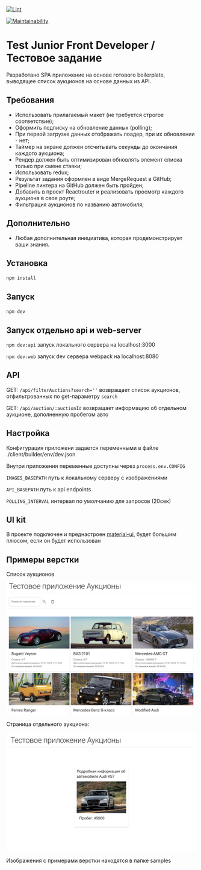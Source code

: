 [![Lint](https://github.com/Julia-Tisa/test-task-six/workflows/lint/badge.svg)](https://github.com/Julia-Tisa/test-task-six/actions)

[![Maintainability](https://api.codeclimate.com/v1/badges/60be8bcaaa72c7608261/maintainability)](https://codeclimate.com/github/Julia-Tisa/test-task-six/maintainability)

# Test Junior Front Developer / Тестовое задание

Разработано SPA приложение на основе готового boilerplate, выводящее список аукционов на основе данных из API.

## Требования 

- Использовать прилагаемый макет (не требуется строгое соответствие);
- Оформить подписку на обновление данных (polling);
- При первой загрузке данных отображать лоадер, при их обновлении - нет;
- Таймер на экране должен отсчитывать секунды до окончания каждого аукциона;
- Рендер должен быть оптимизирован обновлять элемент списка только при смене ставки;
- Использовать redux;
- Результат задания оформлен в виде MergeRequest в GitHub;
- Pipeline линтера на GitHub должен быть пройден;
- Добавить в проект Reactrouter и реализовать просмотр каждого аукциона в свое роуте;
- Фильтрация аукционов по названию автомобиля;

## Дополнительно

- Любая дополнительная инициатива, которая продемонстрирует ваши знания.

## Установка

`npm install`

## Запуск

`npm dev`

## Запуск отдельно api и web-server

`npm dev:api` запуск локального сервера на localhost:3000

`npm dev:web` запуск dev сервера webpack на localhost:8080

## API

GET: `/api/filterAuctions?search=''` возвращает список аукционов, отфильтрованных по get-параметру `search`

GET: `/api/auction/:auctionId` возвращает информацию об отдельном аукционе, дополненную пробегом авто

## Настройка

Конфигурация приложени задается переменными в файле ./client/builder/env/dev.json

Внутри приложения переменные доступны через `process.env.CONFIG`

`IMAGES_BASEPATH` путь к локальному серверу с изображениями

`API_BASEPATH` путь к api endpoints

`POLLING_INTERVAL` интервал по умолчанию для запросов (20сек)

## UI kit

В проекте подключен и преднастроен [material-ui](https://mui.com/), будет большим плюсом, если он будет использован

## Примеры верстки

Список аукционов

![auctions_sample](./samples/auctions_fact.png)

 Страница отдельного аукциона:

![details_sample](./samples/details_fact.png)

Изображения с примерами верстки находятся в папке samples
